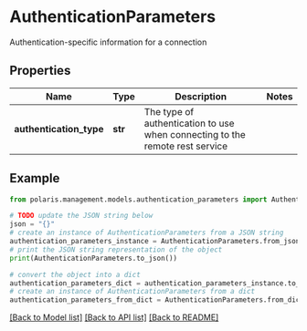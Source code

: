 <!--

 Licensed to the Apache Software Foundation (ASF) under one
 or more contributor license agreements.  See the NOTICE file
 distributed with this work for additional information
 regarding copyright ownership.  The ASF licenses this file
 to you under the Apache License, Version 2.0 (the
 "License"); you may not use this file except in compliance
 with the License.  You may obtain a copy of the License at

   http://www.apache.org/licenses/LICENSE-2.0

 Unless required by applicable law or agreed to in writing,
 software distributed under the License is distributed on an
 "AS IS" BASIS, WITHOUT WARRANTIES OR CONDITIONS OF ANY
 KIND, either express or implied.  See the License for the
 specific language governing permissions and limitations
 under the License.

-->
# AuthenticationParameters

Authentication-specific information for a connection

## Properties

Name | Type | Description | Notes
------------ | ------------- | ------------- | -------------
**authentication_type** | **str** | The type of authentication to use when connecting to the remote rest service | 

## Example

```python
from polaris.management.models.authentication_parameters import AuthenticationParameters

# TODO update the JSON string below
json = "{}"
# create an instance of AuthenticationParameters from a JSON string
authentication_parameters_instance = AuthenticationParameters.from_json(json)
# print the JSON string representation of the object
print(AuthenticationParameters.to_json())

# convert the object into a dict
authentication_parameters_dict = authentication_parameters_instance.to_dict()
# create an instance of AuthenticationParameters from a dict
authentication_parameters_from_dict = AuthenticationParameters.from_dict(authentication_parameters_dict)
```
[[Back to Model list]](../README.md#documentation-for-models) [[Back to API list]](../README.md#documentation-for-api-endpoints) [[Back to README]](../README.md)


